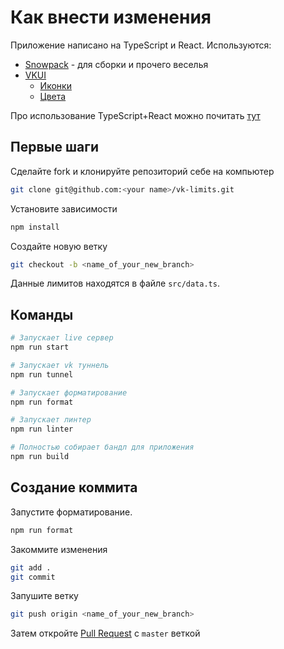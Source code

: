 
# Как внести изменения

Приложение написано на TypeScript и React. Используются:

- [Snowpack](https://www.snowpack.dev/) - для сборки и прочего веселья
- [VKUI](https://vkcom.github.io/vkui-styleguide/)
  - [Иконки](https://vkcom.github.io/icons/)
  - [Цвета](https://github.com/VKCOM/VKUI/blob/master/src/styles/bright_light.css)

Про использование TypeScript+React можно почитать [тут](https://fettblog.eu/typescript-react/)

## Первые шаги

Сделайте fork и клонируйте репозиторий себе на компьютер

```sh
git clone git@github.com:<your name>/vk-limits.git
```

Установите зависимости

```sh
npm install
```

Создайте новую ветку

```sh
git checkout -b <name_of_your_new_branch>
```

Данные лимитов находятся в файле `src/data.ts`.

## Команды

```sh
# Запускает live сервер
npm run start

# Запускает vk туннель
npm run tunnel

# Запускает форматирование
npm run format

# Запускает линтер
npm run linter

# Полностью собирает бандл для приложения
npm run build
```

## Создание коммита

Запустите форматирование.

```sh
npm run format
```

Закоммите изменения

```sh
git add .
git commit
```

Запушите ветку

```sh
git push origin <name_of_your_new_branch>
```

Затем откройте [Pull Request](https://github.com/SevereCloud/vk-limits/compare) с `master` веткой
